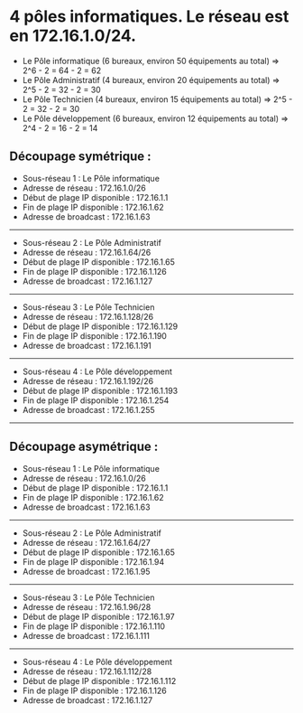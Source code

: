 # 4 pôles informatiques. Le réseau est en 172.16.1.0/24.

- Le Pôle informatique (6 bureaux, environ 50 équipements au total) => 2^6 - 2 = 64 - 2 = 62
- Le Pôle Administratif (4 bureaux, environ 20 équipements au total) => 2^5 - 2 = 32 - 2 = 30
- Le Pôle Technicien (4 bureaux, environ 15 équipements au total) => 2^5 - 2 = 32 - 2 = 30
- Le Pôle développement (6 bureaux, environ 12 équipements au total) => 2^4 - 2 = 16 - 2 = 14


## **Découpage symétrique :**

- Sous-réseau 1 : Le Pôle informatique
- Adresse de réseau : 172.16.1.0/26
- Début de plage IP disponible : 172.16.1.1
- Fin de plage IP disponible : 172.16.1.62
- Adresse de broadcast : 172.16.1.63
---
- Sous-réseau 2 : Le Pôle Administratif
- Adresse de réseau : 172.16.1.64/26
- Début de plage IP disponible : 172.16.1.65
- Fin de plage IP disponible : 172.16.1.126
- Adresse de broadcast : 172.16.1.127
 ---
- Sous-réseau 3 : Le Pôle Technicien
- Adresse de réseau : 172.16.1.128/26
- Début de plage IP disponible : 172.16.1.129
- Fin de plage IP disponible : 172.16.1.190
- Adresse de broadcast : 172.16.1.191
---
- Sous-réseau 4 : Le Pôle développement
- Adresse de réseau : 172.16.1.192/26
- Début de plage IP disponible : 172.16.1.193
- Fin de plage IP disponible : 172.16.1.254
- Adresse de broadcast : 172.16.1.255
---


## **Découpage asymétrique :**

- Sous-réseau 1 : Le Pôle informatique
- Adresse de réseau : 172.16.1.0/26 
- Début de plage IP disponible : 172.16.1.1
- Fin de plage IP disponible : 172.16.1.62
- Adresse de broadcast : 172.16.1.63
---
- Sous-réseau 2 : Le Pôle Administratif
- Adresse de réseau : 172.16.1.64/27
- Début de plage IP disponible : 172.16.1.65
- Fin de plage IP disponible : 172.16.1.94
- Adresse de broadcast : 172.16.1.95
 ---
- Sous-réseau 3 : Le Pôle Technicien
- Adresse de réseau : 172.16.1.96/28
- Début de plage IP disponible : 172.16.1.97
- Fin de plage IP disponible : 172.16.1.110
- Adresse de broadcast : 172.16.1.111
---
- Sous-réseau 4 : Le Pôle développement
- Adresse de réseau : 172.16.1.112/28
- Début de plage IP disponible : 172.16.1.112
- Fin de plage IP disponible : 172.16.1.126
- Adresse de broadcast : 172.16.1.127
